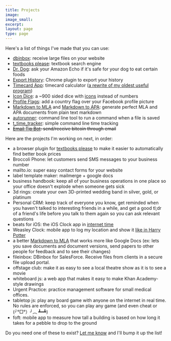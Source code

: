 ```yaml
---
title: Projects
image:
image_small:
excerpt:
layout: page
type: page
---
```


Here's a list of things I've made that you can use:

* [dbinbox](https://dbinbox.com): receive large files on your website
* [textbooks please](http://textbooksplease.com): textbook search engine
* [Dr. Dog](https://www.alexaskillstore.com/Dr-Dog/39678): ask your Amazon Echo if it's safe for your dog to eat certain foods
* [Export History](https://chrome.google.com/webstore/detail/export-history/hcohnnbbiggngobheobhdipbgmcbelhh?hl=en-US): Chrome plugin to export your history
* [Timecard App](https://timecardapp.com): timecard calculator ([a rewrite of my oldest useful program](/timecardapp))
* [Icon Dice](http://gen.co/icondice/): a ~900 sided dice with [icons](https://material.io/icons/) instead of numbers
* [Profile Flags](https://profileflags.parseapp.com/): add a country flag over your Facebook profile picture
* [Markdown to MLA](http://markdowntomla.com/) and [Markdown to APA](http://markdowntoapa.com/): generate perfect MLA and APA documents from plain text markdown
* [autorunner](https://github.com/christiangenco/autorunner): command line tool to run a command when a file is saved
* [t_time_tracker](https://github.com/christiangenco/t_time_tracker): simple command line time tracking
* <strike>[Email Tip Bot](http://emailtipbot.com): send/receive bitcoin through email</strike>

Here are the projects I'm working on next, in order:

* a browser plugin for [textbooks please](http://textbooksplease.com) to make it easier to automatically find better book prices
* Broccoli Phone: let customers send SMS messages to your business number
* mailto.io: super easy contact forms for your website
* label template maker: mailmerge + google docs
* business handbook: keep all of your business operations in one place so your office doesn't explode when someone gets sick
* 3d rings: create your own 3D-printed wedding band in silver, gold, or platinum
* Personal CRM: keep track of everyone you know, get reminded when you haven't talked to interesting friends in a while, and get a good tl;dr of a friend's life before you talk to them again so you can ask relevant questions
* beats for iOS: the iOS Clock app in [internet time](http://www.wnyc.org/story/15-internet-time/)
* Weasley Clock: mobile app to log my location and show it [like in Harry Potter](http://harrypotter.wikia.com/wiki/Weasley_Clock)
* a better [Markdown to MLA](http://markdowntomla.com/) that works more like Google Docs (ex: lets you save documents and document versions, send papers to other people for feedback and to see their changes)
* fileinbox: DBinbox for SalesForce. Receive files from clients in a secure file upload portal.
* offstage club: make it as easy to see a local theatre show as it is to see a movie
* whiteboard js: a web app that makes it easy to make Khan Academy-style drawings
* Urgent Practice: practice management software for small medical offices.
* tabletop js: play any board game with anyone on the internet in real time. No rules are enforced, so you can play any game (and even cheat or (╯°□°）╯︵ ┻━┻)
* foft: mobile app to measure how tall a building is based on how long it takes for a pebble to drop to the ground

Do you need one of these to exist? [Let me know](/contact) and I'll bump it up the list!
